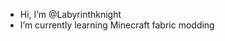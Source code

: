 - Hi, I’m @Labyrinthknight
- I’m currently learning Minecraft fabric modding


<!---
Labyrinthknight/Labyrinthknight is a ✨ special ✨ repository because its `README.md` (this file) appears on your GitHub profile.
You can click the Preview link to take a look at your changes.
--->
